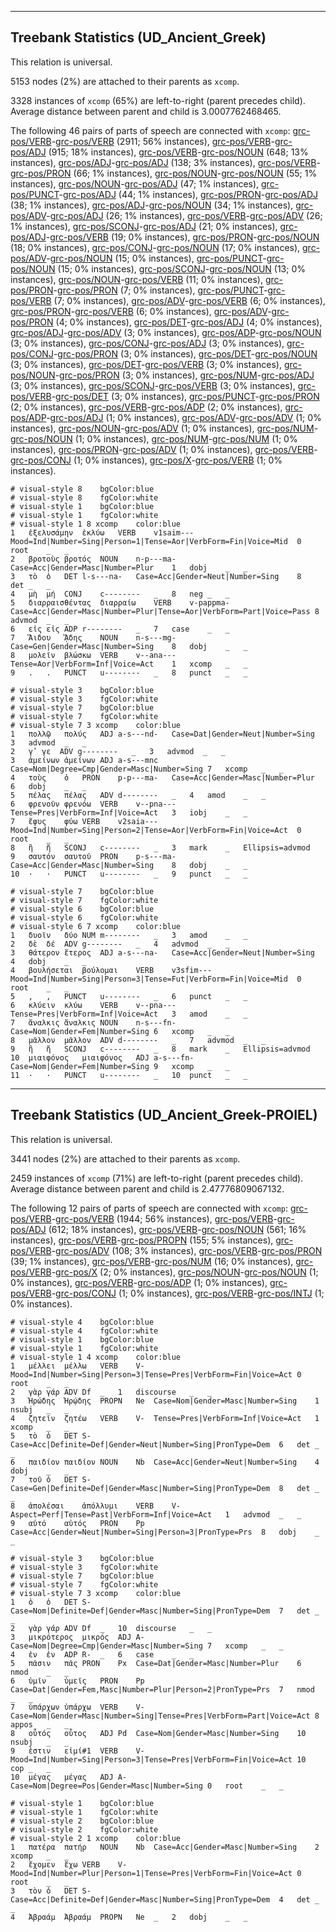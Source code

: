 

--------------------------------------------------------------------------------

## Treebank Statistics (UD_Ancient_Greek)

This relation is universal.

5153 nodes (2%) are attached to their parents as `xcomp`.

3328 instances of `xcomp` (65%) are left-to-right (parent precedes child).
Average distance between parent and child is 3.0007762468465.

The following 46 pairs of parts of speech are connected with `xcomp`: [grc-pos/VERB]()-[grc-pos/VERB]() (2911; 56% instances), [grc-pos/VERB]()-[grc-pos/ADJ]() (915; 18% instances), [grc-pos/VERB]()-[grc-pos/NOUN]() (648; 13% instances), [grc-pos/ADJ]()-[grc-pos/ADJ]() (138; 3% instances), [grc-pos/VERB]()-[grc-pos/PRON]() (66; 1% instances), [grc-pos/NOUN]()-[grc-pos/NOUN]() (55; 1% instances), [grc-pos/NOUN]()-[grc-pos/ADJ]() (47; 1% instances), [grc-pos/PUNCT]()-[grc-pos/ADJ]() (44; 1% instances), [grc-pos/PRON]()-[grc-pos/ADJ]() (38; 1% instances), [grc-pos/ADJ]()-[grc-pos/NOUN]() (34; 1% instances), [grc-pos/ADV]()-[grc-pos/ADJ]() (26; 1% instances), [grc-pos/VERB]()-[grc-pos/ADV]() (26; 1% instances), [grc-pos/SCONJ]()-[grc-pos/ADJ]() (21; 0% instances), [grc-pos/ADJ]()-[grc-pos/VERB]() (19; 0% instances), [grc-pos/PRON]()-[grc-pos/NOUN]() (18; 0% instances), [grc-pos/CONJ]()-[grc-pos/NOUN]() (17; 0% instances), [grc-pos/ADV]()-[grc-pos/NOUN]() (15; 0% instances), [grc-pos/PUNCT]()-[grc-pos/NOUN]() (15; 0% instances), [grc-pos/SCONJ]()-[grc-pos/NOUN]() (13; 0% instances), [grc-pos/NOUN]()-[grc-pos/VERB]() (11; 0% instances), [grc-pos/PRON]()-[grc-pos/PRON]() (7; 0% instances), [grc-pos/PUNCT]()-[grc-pos/VERB]() (7; 0% instances), [grc-pos/ADV]()-[grc-pos/VERB]() (6; 0% instances), [grc-pos/PRON]()-[grc-pos/VERB]() (6; 0% instances), [grc-pos/ADV]()-[grc-pos/PRON]() (4; 0% instances), [grc-pos/DET]()-[grc-pos/ADJ]() (4; 0% instances), [grc-pos/ADJ]()-[grc-pos/ADV]() (3; 0% instances), [grc-pos/ADP]()-[grc-pos/NOUN]() (3; 0% instances), [grc-pos/CONJ]()-[grc-pos/ADJ]() (3; 0% instances), [grc-pos/CONJ]()-[grc-pos/PRON]() (3; 0% instances), [grc-pos/DET]()-[grc-pos/NOUN]() (3; 0% instances), [grc-pos/DET]()-[grc-pos/VERB]() (3; 0% instances), [grc-pos/NOUN]()-[grc-pos/PRON]() (3; 0% instances), [grc-pos/NUM]()-[grc-pos/ADJ]() (3; 0% instances), [grc-pos/SCONJ]()-[grc-pos/VERB]() (3; 0% instances), [grc-pos/VERB]()-[grc-pos/DET]() (3; 0% instances), [grc-pos/PUNCT]()-[grc-pos/PRON]() (2; 0% instances), [grc-pos/VERB]()-[grc-pos/ADP]() (2; 0% instances), [grc-pos/ADP]()-[grc-pos/ADJ]() (1; 0% instances), [grc-pos/ADV]()-[grc-pos/ADV]() (1; 0% instances), [grc-pos/NOUN]()-[grc-pos/ADV]() (1; 0% instances), [grc-pos/NUM]()-[grc-pos/NOUN]() (1; 0% instances), [grc-pos/NUM]()-[grc-pos/NUM]() (1; 0% instances), [grc-pos/PRON]()-[grc-pos/ADV]() (1; 0% instances), [grc-pos/VERB]()-[grc-pos/CONJ]() (1; 0% instances), [grc-pos/X]()-[grc-pos/VERB]() (1; 0% instances).


~~~ conllu
# visual-style 8	bgColor:blue
# visual-style 8	fgColor:white
# visual-style 1	bgColor:blue
# visual-style 1	fgColor:white
# visual-style 1 8 xcomp	color:blue
1	ἐξελυσάμην	ἐκλύω	VERB	v1saim---	Mood=Ind|Number=Sing|Person=1|Tense=Aor|VerbForm=Fin|Voice=Mid	0	root	_	_
2	βροτοὺς	βροτός	NOUN	n-p---ma-	Case=Acc|Gender=Masc|Number=Plur	1	dobj	_	_
3	τὸ	ὁ	DET	l-s---na-	Case=Acc|Gender=Neut|Number=Sing	8	det	_	_
4	μὴ	μή	CONJ	c--------	_	8	neg	_	_
5	διαρραισθέντας	διαρραίω	VERB	v-pappma-	Case=Acc|Gender=Masc|Number=Plur|Tense=Aor|VerbForm=Part|Voice=Pass	8	advmod	_	_
6	εἰς	εἰς	ADP	r--------	_	7	case	_	_
7	Ἅιδου	ᾍδης	NOUN	n-s---mg-	Case=Gen|Gender=Masc|Number=Sing	8	dobj	_	_
8	μολεῖν	βλώσκω	VERB	v--ana---	Tense=Aor|VerbForm=Inf|Voice=Act	1	xcomp	_	_
9	.	.	PUNCT	u--------	_	8	punct	_	_

~~~


~~~ conllu
# visual-style 3	bgColor:blue
# visual-style 3	fgColor:white
# visual-style 7	bgColor:blue
# visual-style 7	fgColor:white
# visual-style 7 3 xcomp	color:blue
1	πολλῷ	πολύς	ADJ	a-s---nd-	Case=Dat|Gender=Neut|Number=Sing	3	advmod	_	_
2	γ̓	γε	ADV	g--------	_	3	advmod	_	_
3	ἀμείνων	ἀμείνων	ADJ	a-s---mnc	Case=Nom|Degree=Cmp|Gender=Masc|Number=Sing	7	xcomp	_	_
4	τοὺς	ὁ	PRON	p-p---ma-	Case=Acc|Gender=Masc|Number=Plur	6	dobj	_	_
5	πέλας	πέλας	ADV	d--------	_	4	amod	_	_
6	φρενοῦν	φρενόω	VERB	v--pna---	Tense=Pres|VerbForm=Inf|Voice=Act	3	iobj	_	_
7	ἔφυς	φύω	VERB	v2saia---	Mood=Ind|Number=Sing|Person=2|Tense=Aor|VerbForm=Fin|Voice=Act	0	root	_	_
8	ἢ	ἤ	SCONJ	c--------	_	3	mark	_	Ellipsis=advmod
9	σαυτόν	σαυτοῦ	PRON	p-s---ma-	Case=Acc|Gender=Masc|Number=Sing	8	dobj	_	_
10	·	·	PUNCT	u--------	_	9	punct	_	_

~~~


~~~ conllu
# visual-style 7	bgColor:blue
# visual-style 7	fgColor:white
# visual-style 6	bgColor:blue
# visual-style 6	fgColor:white
# visual-style 6 7 xcomp	color:blue
1	δυοῖν	δύο	NUM	m--------	_	3	amod	_	_
2	δὲ	δέ	ADV	g--------	_	4	advmod	_	_
3	θάτερον	ἕτερος	ADJ	a-s---na-	Case=Acc|Gender=Neut|Number=Sing	4	dobj	_	_
4	βουλήσεται	βούλομαι	VERB	v3sfim---	Mood=Ind|Number=Sing|Person=3|Tense=Fut|VerbForm=Fin|Voice=Mid	0	root	_	_
5	,	,	PUNCT	u--------	_	6	punct	_	_
6	κλύειν	κλύω	VERB	v--pna---	Tense=Pres|VerbForm=Inf|Voice=Act	3	amod	_	_
7	ἄναλκις	ἄναλκις	NOUN	n-s---fn-	Case=Nom|Gender=Fem|Number=Sing	6	xcomp	_	_
8	μᾶλλον	μᾶλλον	ADV	d--------	_	7	advmod	_	_
9	ἢ	ἤ	SCONJ	c--------	_	8	mark	_	Ellipsis=advmod
10	μιαιφόνος	μιαιφόνος	ADJ	a-s---fn-	Case=Nom|Gender=Fem|Number=Sing	9	xcomp	_	_
11	·	·	PUNCT	u--------	_	10	punct	_	_

~~~




--------------------------------------------------------------------------------

## Treebank Statistics (UD_Ancient_Greek-PROIEL)

This relation is universal.

3441 nodes (2%) are attached to their parents as `xcomp`.

2459 instances of `xcomp` (71%) are left-to-right (parent precedes child).
Average distance between parent and child is 2.47776809067132.

The following 12 pairs of parts of speech are connected with `xcomp`: [grc-pos/VERB]()-[grc-pos/VERB]() (1944; 56% instances), [grc-pos/VERB]()-[grc-pos/ADJ]() (612; 18% instances), [grc-pos/VERB]()-[grc-pos/NOUN]() (561; 16% instances), [grc-pos/VERB]()-[grc-pos/PROPN]() (155; 5% instances), [grc-pos/VERB]()-[grc-pos/ADV]() (108; 3% instances), [grc-pos/VERB]()-[grc-pos/PRON]() (39; 1% instances), [grc-pos/VERB]()-[grc-pos/NUM]() (16; 0% instances), [grc-pos/VERB]()-[grc-pos/X]() (2; 0% instances), [grc-pos/NOUN]()-[grc-pos/NOUN]() (1; 0% instances), [grc-pos/VERB]()-[grc-pos/ADP]() (1; 0% instances), [grc-pos/VERB]()-[grc-pos/CONJ]() (1; 0% instances), [grc-pos/VERB]()-[grc-pos/INTJ]() (1; 0% instances).


~~~ conllu
# visual-style 4	bgColor:blue
# visual-style 4	fgColor:white
# visual-style 1	bgColor:blue
# visual-style 1	fgColor:white
# visual-style 1 4 xcomp	color:blue
1	μέλλει	μέλλω	VERB	V-	Mood=Ind|Number=Sing|Person=3|Tense=Pres|VerbForm=Fin|Voice=Act	0	root	_	_
2	γὰρ	γάρ	ADV	Df	_	1	discourse	_	_
3	Ἡρώδης	Ἡρῴδης	PROPN	Ne	Case=Nom|Gender=Masc|Number=Sing	1	nsubj	_	_
4	ζητεῖν	ζητέω	VERB	V-	Tense=Pres|VerbForm=Inf|Voice=Act	1	xcomp	_	_
5	τὸ	ὁ	DET	S-	Case=Acc|Definite=Def|Gender=Neut|Number=Sing|PronType=Dem	6	det	_	_
6	παιδίον	παιδίον	NOUN	Nb	Case=Acc|Gender=Neut|Number=Sing	4	dobj	_	_
7	τοῦ	ὁ	DET	S-	Case=Gen|Definite=Def|Gender=Masc|Number=Sing|PronType=Dem	8	det	_	_
8	ἀπολέσαι	ἀπόλλυμι	VERB	V-	Aspect=Perf|Tense=Past|VerbForm=Inf|Voice=Act	1	advmod	_	_
9	αὐτό	αὐτός	PRON	Pp	Case=Acc|Gender=Neut|Number=Sing|Person=3|PronType=Prs	8	dobj	_	_

~~~


~~~ conllu
# visual-style 3	bgColor:blue
# visual-style 3	fgColor:white
# visual-style 7	bgColor:blue
# visual-style 7	fgColor:white
# visual-style 7 3 xcomp	color:blue
1	ὁ	ὁ	DET	S-	Case=Nom|Definite=Def|Gender=Masc|Number=Sing|PronType=Dem	7	det	_	_
2	γὰρ	γάρ	ADV	Df	_	10	discourse	_	_
3	μικρότερος	μικρός	ADJ	A-	Case=Nom|Degree=Cmp|Gender=Masc|Number=Sing	7	xcomp	_	_
4	ἐν	ἐν	ADP	R-	_	6	case	_	_
5	πᾶσιν	πᾶς	PRON	Px	Case=Dat|Gender=Masc|Number=Plur	6	nmod	_	_
6	ὑμῖν	ὑμεῖς	PRON	Pp	Case=Dat|Gender=Fem,Masc|Number=Plur|Person=2|PronType=Prs	7	nmod	_	_
7	ὑπάρχων	ὑπάρχω	VERB	V-	Case=Nom|Gender=Masc|Number=Sing|Tense=Pres|VerbForm=Part|Voice=Act	8	appos	_	_
8	οὗτός	οὗτος	ADJ	Pd	Case=Nom|Gender=Masc|Number=Sing	10	nsubj	_	_
9	ἐστιν	εἰμί#1	VERB	V-	Mood=Ind|Number=Sing|Person=3|Tense=Pres|VerbForm=Fin|Voice=Act	10	cop	_	_
10	μέγας	μέγας	ADJ	A-	Case=Nom|Degree=Pos|Gender=Masc|Number=Sing	0	root	_	_

~~~


~~~ conllu
# visual-style 1	bgColor:blue
# visual-style 1	fgColor:white
# visual-style 2	bgColor:blue
# visual-style 2	fgColor:white
# visual-style 2 1 xcomp	color:blue
1	πατέρα	πατήρ	NOUN	Nb	Case=Acc|Gender=Masc|Number=Sing	2	xcomp	_	_
2	ἔχομεν	ἔχω	VERB	V-	Mood=Ind|Number=Plur|Person=1|Tense=Pres|VerbForm=Fin|Voice=Act	0	root	_	_
3	τὸν	ὁ	DET	S-	Case=Acc|Definite=Def|Gender=Masc|Number=Sing|PronType=Dem	4	det	_	_
4	Ἀβραάμ	Ἀβραάμ	PROPN	Ne	_	2	dobj	_	_

~~~


